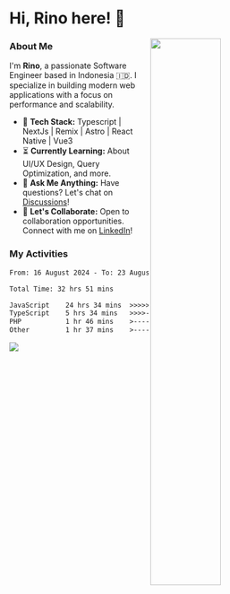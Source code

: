 # Hi, Rino here! 👋

<picture>
  <source media="(prefers-color-scheme: dark)" srcset="https://github-readme-stats-ouuan.vercel.app/api?username=justrinoo&theme=dark&show_icons=true">
  <img align="right" width="50%" src="https://github-readme-stats-ouuan.vercel.app/api?username=ouuan&show_icons=true">
</picture>

### About Me

I'm **Rino**, a passionate Software Engineer based in Indonesia 🇮🇩. I specialize in building modern web applications with a focus on performance and scalability.

- 🔨 **Tech Stack:** Typescript | NextJs | Remix | Astro | React Native | Vue3
- ⏳ **Currently Learning:** About UI/UX Design, Query Optimization, and more.
- 💬 **Ask Me Anything:** Have questions? Let's chat on [Discussions](https://github.com/justrinoo/justrinoo/discussions/3)!
- 🤝 **Let's Collaborate:** Open to collaboration opportunities. Connect with me on [LinkedIn](https://www.linkedin.com/in/rinosatyaputra)!

### My Activities

<!--START_SECTION:waka-->

```txt
From: 16 August 2024 - To: 23 August 2024

Total Time: 32 hrs 51 mins

JavaScript    24 hrs 34 mins  >>>>>>>>>>>>>>>>>>-------   71.25 %
TypeScript    5 hrs 34 mins   >>>>---------------------   16.15 %
PHP           1 hr 46 mins    >------------------------   05.16 %
Other         1 hr 37 mins    >------------------------   04.73 %
```

<!--END_SECTION:waka-->

![](https://komarev.com/ghpvc/?username=riyaraa)

